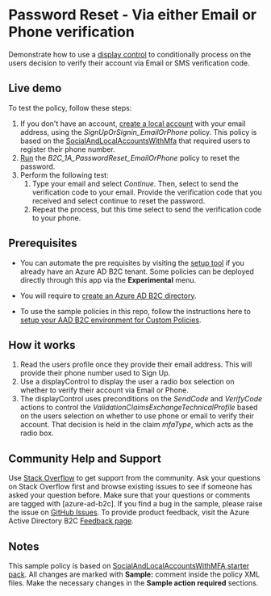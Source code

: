 # Password Reset - Via either Email or Phone verification

Demonstrate how to use a [display control](https://docs.microsoft.com/azure/active-directory-b2c/display-controls) to conditionally process on the users decision to verify their account via Email or SMS verification code.

## Live demo

To test the policy, follow these steps:

1. If you don't have an account, [create a local account](https://b2clivedemo.b2clogin.com/b2clivedemo.onmicrosoft.com/SignUpOrSignin_EmailOrPhone/oauth2/v2.0/authorize?client_id=cfaf887b-a9db-4b44-ac47-5efff4e2902c&nonce=defaultNonce&redirect_uri=https://jwt.ms&scope=openid&response_type=id_token&prompt=login) with your email address, using the *SignUpOrSignin_EmailOrPhone* policy. This policy is based on the [SocialAndLocalAccountsWithMfa](https://github.com/Azure-Samples/active-directory-b2c-custom-policy-starterpack/tree/main/SocialAndLocalAccountsWithMfa) that required users to register their phone number.
1. [Run](https://b2clivedemo.b2clogin.com/b2clivedemo.onmicrosoft.com/B2C_1A_PasswordReset_EmailOrPhone/oauth2/v2.0/authorize?client_id=cfaf887b-a9db-4b44-ac47-5efff4e2902c&nonce=defaultNonce&redirect_uri=https%3A%2F%2Fjwt.ms&scope=openid&response_type=id_token&prompt=login) the *B2C_1A_PasswordReset_EmailOrPhone* policy to reset the password.
1. Perform the following test:
    1. Type your email and select *Continue*. Then, select to send the verification code to your email. Provide the verification code that you received and select continue to reset the password. 
    1. Repeat the process, but this time select to send the verification code to your phone.

## Prerequisites

- You can automate the pre requisites by visiting the [setup tool](https://aka.ms/iefsetup) if you already have an Azure AD B2C tenant. Some policies can be deployed directly through this app via the **Experimental** menu.

- You will require to [create an Azure AD B2C directory](https://docs.microsoft.com/azure/active-directory-b2c/tutorial-create-tenant).

- To use the sample policies in this repo, follow the instructions here to [setup your AAD B2C environment for Custom Policies](https://docs.microsoft.com/azure/active-directory-b2c/active-directory-b2c-get-started-custom).

## How it works

1. Read the users profile once they provide their email address. This will provide their phone number used to Sign Up.
1. Use a displayControl to display the user a radio box selection on whether to verify their account via Email or Phone.
1. The displayControl uses preconditions on the *SendCode* and *VerifyCode* actions to control the *ValidationClaimsExchangeTechnicalProfile* based on the users selection on whether to use phone or email to verify their account. That decision is held in the claim *mfaType*, which acts as the radio box.


## Community Help and Support

Use [Stack Overflow](https://stackoverflow.com/questions/tagged/azure-ad-b2c) to get support from the community. Ask your questions on Stack Overflow first and browse existing issues to see if someone has asked your question before. Make sure that your questions or comments are tagged with [azure-ad-b2c].
If you find a bug in the sample, please raise the issue on [GitHub Issues](https://github.com/azure-ad-b2c/samples/issues).
To provide product feedback, visit the Azure Active Directory B2C [Feedback page](https://feedback.azure.com/forums/169401-azure-active-directory?category_id=160596).

## Notes

This sample policy is based on [SocialAndLocalAccountsWithMFA starter pack](https://github.com/Azure-Samples/active-directory-b2c-custom-policy-starterpack/tree/master/SocialAndLocalAccountsWithMfa). All changes are marked with **Sample:** comment inside the policy XML files. Make the necessary changes in the **Sample action required** sections. 
